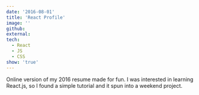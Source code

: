 ```yaml
---
date: '2016-08-01'
title: 'React Profile'
image: ''
github: 
external: 
tech:
  - React
  - JS
  - CSS
show: 'true'
---
```


Online version of my 2016 resume made for fun. I was interested in learning React.js, so I found a simple tutorial and it spun into a weekend project.
